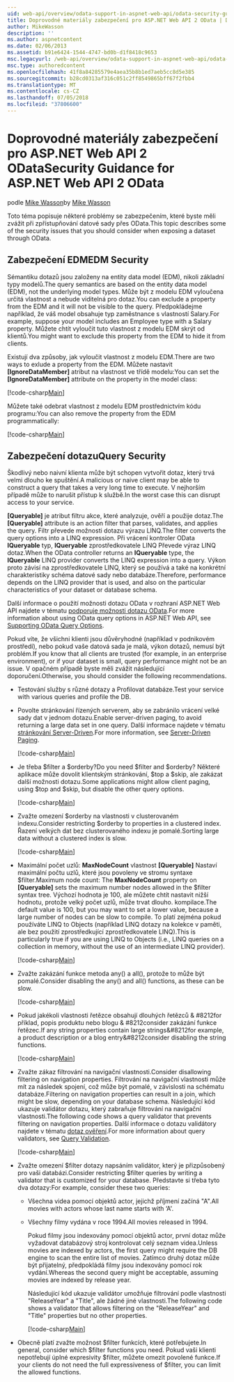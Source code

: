 ```yaml
---
uid: web-api/overview/odata-support-in-aspnet-web-api/odata-security-guidance
title: Doprovodné materiály zabezpečení pro ASP.NET Web API 2 OData | Dokumentace Microsoftu
author: MikeWasson
description: ''
ms.author: aspnetcontent
ms.date: 02/06/2013
ms.assetid: b91e6424-1544-4747-bd0b-d1f8418c9653
msc.legacyurl: /web-api/overview/odata-support-in-aspnet-web-api/odata-security-guidance
msc.type: authoredcontent
ms.openlocfilehash: 41f8a84285579e4aea35b8b1ed7aeb5cc8d5e385
ms.sourcegitcommit: b28cd0313af316c051c2ff8549865bff67f2fbb4
ms.translationtype: MT
ms.contentlocale: cs-CZ
ms.lasthandoff: 07/05/2018
ms.locfileid: "37806600"
---
```

<a name="security-guidance-for-aspnet-web-api-2-odata"></a><span data-ttu-id="8173f-102">Doprovodné materiály zabezpečení pro ASP.NET Web API 2 OData</span><span class="sxs-lookup"><span data-stu-id="8173f-102">Security Guidance for ASP.NET Web API 2 OData</span></span>
====================
<span data-ttu-id="8173f-103">podle [Mike Wasson](https://github.com/MikeWasson)</span><span class="sxs-lookup"><span data-stu-id="8173f-103">by [Mike Wasson](https://github.com/MikeWasson)</span></span>

<span data-ttu-id="8173f-104">Toto téma popisuje některé problémy se zabezpečením, které byste měli zvážit při zpřístupňování datové sady přes OData.</span><span class="sxs-lookup"><span data-stu-id="8173f-104">This topic describes some of the security issues that you should consider when exposing a dataset through OData.</span></span>

## <a name="edm-security"></a><span data-ttu-id="8173f-105">Zabezpečení EDM</span><span class="sxs-lookup"><span data-stu-id="8173f-105">EDM Security</span></span>

<span data-ttu-id="8173f-106">Sémantiku dotazů jsou založeny na entity data model (EDM), nikoli základní typy modelů.</span><span class="sxs-lookup"><span data-stu-id="8173f-106">The query semantics are based on the entity data model (EDM), not the underlying model types.</span></span> <span data-ttu-id="8173f-107">Může být z modelu EDM vyloučena určitá vlastnost a nebude viditelná pro dotaz.</span><span class="sxs-lookup"><span data-stu-id="8173f-107">You can exclude a property from the EDM and it will not be visible to the query.</span></span> <span data-ttu-id="8173f-108">Předpokládejme například, že váš model obsahuje typ zaměstnance s vlastností Salary.</span><span class="sxs-lookup"><span data-stu-id="8173f-108">For example, suppose your model includes an Employee type with a Salary property.</span></span> <span data-ttu-id="8173f-109">Můžete chtít vyloučit tuto vlastnost z modelu EDM skrýt od klientů.</span><span class="sxs-lookup"><span data-stu-id="8173f-109">You might want to exclude this property from the EDM to hide it from clients.</span></span>

<span data-ttu-id="8173f-110">Existují dva způsoby, jak vyloučit vlastnost z modelu EDM.</span><span class="sxs-lookup"><span data-stu-id="8173f-110">There are two ways to exlude a property from the EDM.</span></span> <span data-ttu-id="8173f-111">Můžete nastavit **[IgnoreDataMember]** atribut na vlastnost ve třídě modelu:</span><span class="sxs-lookup"><span data-stu-id="8173f-111">You can set the **[IgnoreDataMember]** attribute on the property in the model class:</span></span>

[!code-csharp[Main](odata-security-guidance/samples/sample1.cs)]

<span data-ttu-id="8173f-112">Můžete také odebrat vlastnost z modelu EDM prostřednictvím kódu programu:</span><span class="sxs-lookup"><span data-stu-id="8173f-112">You can also remove the property from the EDM programmatically:</span></span>

[!code-csharp[Main](odata-security-guidance/samples/sample2.cs)]

## <a name="query-security"></a><span data-ttu-id="8173f-113">Zabezpečení dotazu</span><span class="sxs-lookup"><span data-stu-id="8173f-113">Query Security</span></span>

<span data-ttu-id="8173f-114">Škodlivý nebo naivní klienta může být schopen vytvořit dotaz, který trvá velmi dlouho ke spuštění.</span><span class="sxs-lookup"><span data-stu-id="8173f-114">A malicious or naive client may be able to construct a query that takes a very long time to execute.</span></span> <span data-ttu-id="8173f-115">V nejhorším případě může to narušit přístup k službě.</span><span class="sxs-lookup"><span data-stu-id="8173f-115">In the worst case this can disrupt access to your service.</span></span>

<span data-ttu-id="8173f-116">**[Queryable]** je atribut filtru akce, které analyzuje, ověří a použije dotaz.</span><span class="sxs-lookup"><span data-stu-id="8173f-116">The **[Queryable]** attribute is an action filter that parses, validates, and applies the query.</span></span> <span data-ttu-id="8173f-117">Filtr převede možnosti dotazu výrazu LINQ.</span><span class="sxs-lookup"><span data-stu-id="8173f-117">The filter converts the query options into a LINQ expression.</span></span> <span data-ttu-id="8173f-118">Při vrácení kontroler OData **IQueryable** typ, **IQueryable** zprostředkovatele LINQ Převede výraz LINQ dotaz.</span><span class="sxs-lookup"><span data-stu-id="8173f-118">When the OData controller returns an **IQueryable** type, the **IQueryable** LINQ provider converts the LINQ expression into a query.</span></span> <span data-ttu-id="8173f-119">Výkon proto závisí na zprostředkovatele LINQ, který se používá a také na konkrétní charakteristiky schéma datové sady nebo databáze.</span><span class="sxs-lookup"><span data-stu-id="8173f-119">Therefore, performance depends on the LINQ provider that is used, and also on the particular characteristics of your dataset or database schema.</span></span>

<span data-ttu-id="8173f-120">Další informace o použití možnosti dotazu OData v rozhraní ASP.NET Web API najdete v tématu [podporuje možnosti dotazu OData](supporting-odata-query-options.md).</span><span class="sxs-lookup"><span data-stu-id="8173f-120">For more information about using OData query options in ASP.NET Web API, see [Supporting OData Query Options](supporting-odata-query-options.md).</span></span>

<span data-ttu-id="8173f-121">Pokud víte, že všichni klienti jsou důvěryhodné (například v podnikovém prostředí), nebo pokud vaše datová sada je malá, výkon dotazů, nemusí být problém.</span><span class="sxs-lookup"><span data-stu-id="8173f-121">If you know that all clients are trusted (for example, in an enterprise environment), or if your dataset is small, query performance might not be an issue.</span></span> <span data-ttu-id="8173f-122">V opačném případě byste měli zvážit následující doporučení.</span><span class="sxs-lookup"><span data-stu-id="8173f-122">Otherwise, you should consider the following recommendations.</span></span>

- <span data-ttu-id="8173f-123">Testování služby s různé dotazy a Profilovat databáze.</span><span class="sxs-lookup"><span data-stu-id="8173f-123">Test your service with various queries and profile the DB.</span></span>
- <span data-ttu-id="8173f-124">Povolte stránkování řízených serverem, aby se zabránilo vrácení velké sady dat v jednom dotazu.</span><span class="sxs-lookup"><span data-stu-id="8173f-124">Enable server-driven paging, to avoid returning a large data set in one query.</span></span> <span data-ttu-id="8173f-125">Další informace najdete v tématu [stránkování Server-Driven](supporting-odata-query-options.md#server-paging).</span><span class="sxs-lookup"><span data-stu-id="8173f-125">For more information, see [Server-Driven Paging](supporting-odata-query-options.md#server-paging).</span></span> 

    [!code-csharp[Main](odata-security-guidance/samples/sample3.cs)]
- <span data-ttu-id="8173f-126">Je třeba $filter a $orderby?</span><span class="sxs-lookup"><span data-stu-id="8173f-126">Do you need $filter and $orderby?</span></span> <span data-ttu-id="8173f-127">Některé aplikace může dovolit klientským stránkování, $top a $skip, ale zakázat další možnosti dotazu.</span><span class="sxs-lookup"><span data-stu-id="8173f-127">Some applications might allow client paging, using $top and $skip, but disable the other query options.</span></span> 

    [!code-csharp[Main](odata-security-guidance/samples/sample4.cs)]
- <span data-ttu-id="8173f-128">Zvažte omezení $orderby na vlastnosti v clusterovaném indexu.</span><span class="sxs-lookup"><span data-stu-id="8173f-128">Consider restricting $orderby to properties in a clustered index.</span></span> <span data-ttu-id="8173f-129">Řazení velkých dat bez clusterovaného indexu je pomalé.</span><span class="sxs-lookup"><span data-stu-id="8173f-129">Sorting large data without a clustered index is slow.</span></span> 

    [!code-csharp[Main](odata-security-guidance/samples/sample5.cs)]
- <span data-ttu-id="8173f-130">Maximální počet uzlů: **MaxNodeCount** vlastnost **[Queryable]** Nastaví maximální počtu uzlů, které jsou povoleny ve stromu syntaxe $filter.</span><span class="sxs-lookup"><span data-stu-id="8173f-130">Maximum node count: The **MaxNodeCount** property on **[Queryable]** sets the maximum number nodes allowed in the $filter syntax tree.</span></span> <span data-ttu-id="8173f-131">Výchozí hodnota je 100, ale můžete chtít nastavit nižší hodnotu, protože velký počet uzlů, může trvat dlouho. kompilace.</span><span class="sxs-lookup"><span data-stu-id="8173f-131">The default value is 100, but you may want to set a lower value, because a large number of nodes can be slow to compile.</span></span> <span data-ttu-id="8173f-132">To platí zejména pokud používáte LINQ to Objects (například LINQ dotazy na kolekce v paměti, ale bez použití zprostředkující zprostředkovatele LINQ).</span><span class="sxs-lookup"><span data-stu-id="8173f-132">This is particularly true if you are using LINQ to Objects (i.e., LINQ queries on a collection in memory, without the use of an intermediate LINQ provider).</span></span> 

    [!code-csharp[Main](odata-security-guidance/samples/sample6.cs)]
- <span data-ttu-id="8173f-133">Zvažte zakázání funkce metoda any() a all(), protože to může být pomalé.</span><span class="sxs-lookup"><span data-stu-id="8173f-133">Consider disabling the any() and all() functions, as these can be slow.</span></span> 

    [!code-csharp[Main](odata-security-guidance/samples/sample7.cs)]
- <span data-ttu-id="8173f-134">Pokud jakékoli vlastnosti řetězce obsahují dlouhých řetězců & #8212for příklad, popis produktu nebo blogu & #8212consider zakázání funkce řetězec.</span><span class="sxs-lookup"><span data-stu-id="8173f-134">If any string properties contain large strings&#8212for example, a product description or a blog entry&#8212consider disabling the string functions.</span></span> 

    [!code-csharp[Main](odata-security-guidance/samples/sample8.cs)]
- <span data-ttu-id="8173f-135">Zvažte zákaz filtrování na navigační vlastnosti.</span><span class="sxs-lookup"><span data-stu-id="8173f-135">Consider disallowing filtering on navigation properties.</span></span> <span data-ttu-id="8173f-136">Filtrování na navigační vlastnosti může mít za následek spojení, což může být pomalé, v závislosti na schématu databáze.</span><span class="sxs-lookup"><span data-stu-id="8173f-136">Filtering on navigation properties can result in a join, which might be slow, depending on your database schema.</span></span> <span data-ttu-id="8173f-137">Následující kód ukazuje validátor dotazu, který zabraňuje filtrování na navigační vlastnosti.</span><span class="sxs-lookup"><span data-stu-id="8173f-137">The following code shows a query validator that prevents filtering on navigation properties.</span></span> <span data-ttu-id="8173f-138">Další informace o dotazu validátory najdete v tématu [dotaz ověření](supporting-odata-query-options.md#query-validation).</span><span class="sxs-lookup"><span data-stu-id="8173f-138">For more information about query validators, see [Query Validation](supporting-odata-query-options.md#query-validation).</span></span> 

    [!code-csharp[Main](odata-security-guidance/samples/sample9.cs)]
- <span data-ttu-id="8173f-139">Zvažte omezení $filter dotazy napsáním validátor, který je přizpůsobený pro vaši databázi.</span><span class="sxs-lookup"><span data-stu-id="8173f-139">Consider restricting $filter queries by writing a validator that is customized for your database.</span></span> <span data-ttu-id="8173f-140">Představte si třeba tyto dva dotazy:</span><span class="sxs-lookup"><span data-stu-id="8173f-140">For example, consider these two queries:</span></span> 

  - <span data-ttu-id="8173f-141">Všechna videa pomocí objektů actor, jejichž příjmení začíná "A".</span><span class="sxs-lookup"><span data-stu-id="8173f-141">All movies with actors whose last name starts with ‘A'.</span></span>
  - <span data-ttu-id="8173f-142">Všechny filmy vydána v roce 1994.</span><span class="sxs-lookup"><span data-stu-id="8173f-142">All movies released in 1994.</span></span>

    <span data-ttu-id="8173f-143">Pokud filmy jsou indexovány pomocí objektů actor, první dotaz může vyžadovat databázový stroj kontrolovat celý seznam videa.</span><span class="sxs-lookup"><span data-stu-id="8173f-143">Unless movies are indexed by actors, the first query might require the DB engine to scan the entire list of movies.</span></span> <span data-ttu-id="8173f-144">Zatímco druhý dotaz může být přijatelný, předpokládá filmy jsou indexovány pomocí rok vydání.</span><span class="sxs-lookup"><span data-stu-id="8173f-144">Whereas the second query might be acceptable, assuming movies are indexed by release year.</span></span>

    <span data-ttu-id="8173f-145">Následující kód ukazuje validátor umožňuje filtrování podle vlastnosti "ReleaseYear" a "Title", ale žádné jiné vlastnosti.</span><span class="sxs-lookup"><span data-stu-id="8173f-145">The following code shows a validator that allows filtering on the "ReleaseYear" and "Title" properties but no other properties.</span></span>

    [!code-csharp[Main](odata-security-guidance/samples/sample10.cs)]
- <span data-ttu-id="8173f-146">Obecně platí zvažte možnost $filter funkcích, které potřebujete.</span><span class="sxs-lookup"><span data-stu-id="8173f-146">In general, consider which $filter functions you need.</span></span> <span data-ttu-id="8173f-147">Pokud vaši klienti nepotřebují úplné expresivity $filter, můžete omezit povolené funkce.</span><span class="sxs-lookup"><span data-stu-id="8173f-147">If your clients do not need the full expressiveness of $filter, you can limit the allowed functions.</span></span>
